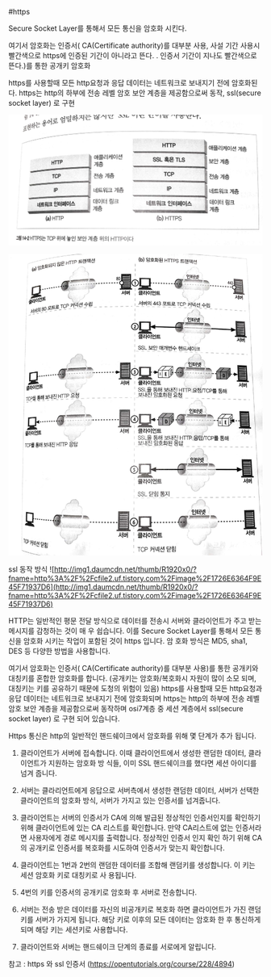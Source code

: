 #https

Secure Socket Layer를 통해서 모든 통신을 암호화 시킨다.

여기서 암호화는 인증서( CA(Certificate authority)를 대부분 사용, 사설 기간 사용시 빨간색으로 https에 인증된 기간이 아니라고 뜬다.
. 인증서 기간이 지나도 빨간색으로 뜬다.)를 통한 공개키 암호화


https를 사용할때 모든 http요청과 응답 데이터는 네트워크로 보내지기 전에 암호화된다. https는 http의 하부에 전송 레벨 암호 보안 계층을 제공함으로써 동작, ssl(secure socket layer) 로 구현


![/img/Evernote%20Snapshot%2020150111%20215743.jpg](/img/Evernote%20Snapshot%2020150111%20215743.jpg)

![/img/Evernote%20Snapshot%2020150111%20215938.jpg](/img/Evernote%20Snapshot%2020150111%20215938.jpg)

ssl 동작 방식
![http://img1.daumcdn.net/thumb/R1920x0/?fname=http%3A%2F%2Fcfile2.uf.tistory.com%2Fimage%2F1726E6364F9E45F71937D6](http://img1.daumcdn.net/thumb/R1920x0/?fname=http%3A%2F%2Fcfile2.uf.tistory.com%2Fimage%2F1726E6364F9E45F71937D6)


HTTP는 일반적인 평문 전달 방식으로 데이터를 전송시 서버와 클라이언트가 주고 받는 메시지를 감청하는 것이 매
우 쉽습니다. 이를 Secure Socket Layer를 통해서 모든 통신을 암호화 시키는 작업이 포함된 것이 https 입니다. 암
호화 방식은 MD5, sha1, DES 등 다양한 방법을 사용합니다.


여기서 암호화는 인증서( CA(Certificate authority)를 대부분 사용)를 통한 공개키와 대칭키를 혼합한 암호화를
합니다. (공개키는 암호화/복호화시 자원이 많이 소모 되며, 대칭키는 키를 공유하기 때문에 도청의 위험이 있음)
https를 사용할때 모든 http요청과 응답 데이터는 네트워크로 보내지기 전에 암호화되며 https는 http의 하부에
전송 레벨 암호 보안 계층을 제공함으로써 동작하며 osi7계층 중 세션 계층에서 ssl(secure socket layer) 로 구현
되어 있습니다.


Https 통신은 http의 일반적인 핸드쉐이크에서 암호화를 위해 몇 단계가 추가 됩니다.

1. 클라이언트가 서버에 접속합니다. 이때 클라이언트에서 생성한 랜덤한 데이터, 클라이언트가 지원하는 암호화 방
식들, 이미 SSL 핸드쉐이크를 했다면 세션 아이디를 넘겨 줍니다.

2. 서버는 클라리언트에게 응답으로 서버측에서 생성한 랜덤한 데이터, 서버가 선택한 클라이언트의 암호화 방식,
서버가 가지고 있는 인증서를 넘겨줍니다.

3. 클라이언트는 서버의 인증서가 CA에 의해 발급된 정상적인 인증서인지를 확인하기 위해 클라이언트에 있는 CA
리스트를 확인합니다. 만약 CA리스트에 없는 인증서라면 사용자에게 경로 메시지를 출력합니다. 정상적인 인증서
인지 확인 하기 위해 CA의 공개키로 인증서를 복호화를 시도하여 인증서가 맞는지 확인합니다.

4. 클라이언트는 1번과 2번의 랜덤한 데이터를 조합해 랜덤키를 생성합니다. 이 키는 세션 암호화 키로 대칭키로 사
용됩니다.

5. 4번의 키를 인증서의 공개키로 암호화 후 서버로 전송합니다.

6. 서버는 전송 받은 데이터를 자신의 비공개키로 복호화 하면 클라이언트가 가진 랜덤키를 서버가 가지게 됩니다.
해당 키로 이후의 모든 데이터는 암호화 한 후 통신하게 되며 해당 키는 세션키로 사용합니다.

7. 클라이언트와 서버는 핸드쉐이크 단계의 종료를 서로에게 알립니다.

참고 : https 와 ssl 인증서 (https://opentutorials.org/course/228/4894)
